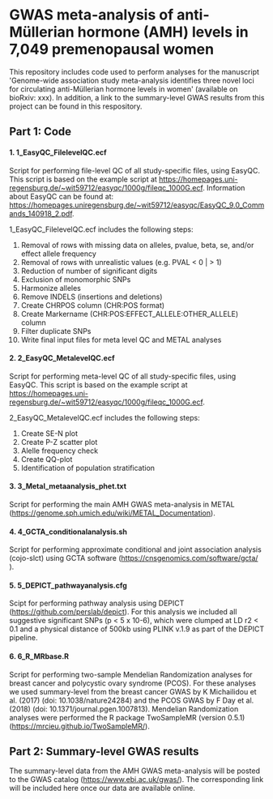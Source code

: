 # GWAS meta-analysis of anti-Müllerian hormone (AMH) levels in 7,049 premenopausal women

This repository includes code used to perform analyses for the manuscript 'Genome-wide association study meta-analysis identifies three novel loci for circulating anti-Müllerian hormone levels in women' (available on bioRxiv: xxx). In addition, a link to the summary-level GWAS results from this project can be found in this respository.



## Part 1: Code

#### 1. 1_EasyQC_FilelevelQC.ecf
Script for performing file-level QC of all study-specific files, using EasyQC. This script is based on the example script at https://homepages.uni-regensburg.de/~wit59712/easyqc/1000g/fileqc_1000G.ecf. Information about EasyQC can be found at: https://homepages.uniregensburg.de/~wit59712/easyqc/EasyQC_9.0_Commands_140918_2.pdf.

1_EasyQC_FilelevelQC.ecf includes the following steps:
1. Removal of rows with missing data on alleles, pvalue, beta, se, and/or effect allele frequency
2. Removal of rows with unrealistic values (e.g. PVAL < 0 | > 1)
3. Reduction of number of significant digits
4. Exclusion of monomorphic SNPs
5. Harmonize alleles
6. Remove INDELS (insertions and deletions)
7. Create CHRPOS column (CHR:POS format)
8. Create Markername (CHR:POS:EFFECT_ALLELE:OTHER_ALLELE) column
9. Filter duplicate SNPs
10. Write final input files for meta level QC and METAL analyses


#### 2. 2_EasyQC_MetalevelQC.ecf
Script for performing meta-level QC of all study-specific files, using EasyQC. This script is based on the example script at https://homepages.uni-regensburg.de/~wit59712/easyqc/1000g/fileqc_1000G.ecf.

2_EasyQC_MetalevelQC.ecf includes the following steps:
1. Create SE-N plot
2. Create P-Z scatter plot
3. Alelle frequency check
4. Create QQ-plot 
5. Identification of population stratification


#### 3. 3_Metal_metaanalysis_phet.txt
Script for performing the main AMH GWAS meta-analysis in METAL (https://genome.sph.umich.edu/wiki/METAL_Documentation).


#### 4. 4_GCTA_conditionalanalysis.sh
Script for performing approximate conditional and joint association analysis (cojo-slct) using GCTA software (https://cnsgenomics.com/software/gcta/ ).


#### 5. 5_DEPICT_pathwayanalysis.cfg
Scipt for performing pathway analysis using DEPICT (https://github.com/perslab/depict). For this analysis we included all suggestive significant SNPs (p < 5 x 10-6), which were clumped at LD r2 < 0.1 and a physical distance of 500kb using PLINK v.1.9 as part of the DEPICT pipeline.


#### 6. 6_R_MRbase.R
Script for performing two-sample Mendelian Randomization analyses for breast cancer and polycystic ovary syndrome (PCOS). For these analyses we used summary-level from the breast cancer GWAS by K Michailidou et al. (2017) (doi: 10.1038/nature24284) and the PCOS GWAS by F Day et al. (2018) (doi: 10.1371/journal.pgen.1007813). Mendelian Randomization analyses were performed the R package TwoSampleMR (version 0.5.1) (https://mrcieu.github.io/TwoSampleMR/).



## Part 2: Summary-level GWAS results

The summary-level data from the AMH GWAS meta-analysis will be posted to the GWAS catalog (https://www.ebi.ac.uk/gwas/). The corresponding link will be included here once our data are available online.
